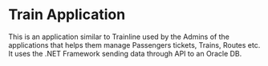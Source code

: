 # Train Application

This is an application similar to Trainline used by the Admins of the applications that helps them manage Passengers tickets, Trains, Routes etc. It uses the .NET Framework sending data through API to an Oracle DB.

